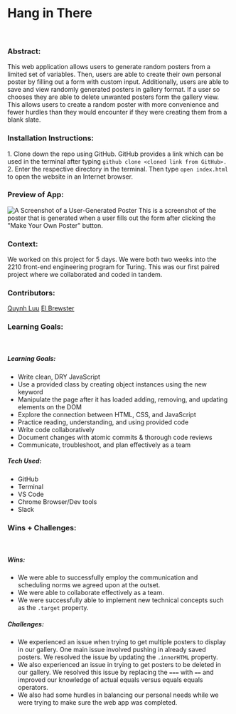 # Hang in There  
​
### Abstract:
[//]: <> (Briefly describe what you built and its features. What problem is the app solving? How does this application solve that problem?)
    This web application allows users to generate random posters from a limited set of variables. Then, users are able to create their own personal poster by filling out a form with custom input. Additionally, users are able to save and view randomly generated posters in gallery format. If a user so chooses they are able to delete unwanted posters form the gallery view. This allows users to create a random poster with more convenience and fewer hurdles than they would encounter if they were creating them from a blank slate.
​
### Installation Instructions:
[//]: <> (What steps does a person have to take to get your app cloned down and running?)
    1. Clone down the repo using GitHub. GitHub provides a link which can be used in the terminal after typing `github clone <cloned link from GitHub>.`
    2. Enter the respective directory in the terminal. Then type `open index.html` to open the website in an Internet browser.
​
### Preview of App:
[//]: <> (Provide ONE gif or screenshot of your application - choose the "coolest" piece of functionality to show off.)
    ![A Screenshot of a User-Generated Poster](https://i.postimg.cc/LsvQXtbP/Image-10-22-22-at-6-41-PM.jpg) 
    This is a screenshot of the poster that is generated when a user fills out the form after clicking the "Make Your Own Poster" button.
​
### Context:
[//]: <> (Give some context for the project here. How long did you have to work on it? How far into the Turing program are you?)
    We worked on this project for 5 days. We were both two weeks into the 2210 front-end engineering program for Turing. This was our first paired project where we collaborated and coded in tandem.
​
### Contributors:
[//]: <> (Who worked on this application? Link to their GitHubs.)
    [Quynh Luu](https://github.com/quynhtlluu)
    [El Brewster](https://github.com/ElBrewster)
​
### Learning Goals:
[//]: <> (What were the learning goals of this project? What tech did you work with?)
​
##### Learning Goals:
- Write clean, DRY JavaScript
- Use a provided class by creating object instances using the new keyword
- Manipulate the page after it has loaded adding, removing, and updating elements on the DOM
- Explore the connection between HTML, CSS, and JavaScript
- Practice reading, understanding, and using provided code
- Write code collaboratively
- Document changes with atomic commits & thorough code reviews
- Communicate, troubleshoot, and plan effectively as a team
​
##### Tech Used:
- GitHub
- Terminal
- VS Code
- Chrome Browser/Dev tools
- Slack
​
### Wins + Challenges:
[//]: <> (What are 2-3 wins you have from this project? What were some challenges you faced - and how did you get over them?)
​
##### Wins:
- We were able to successfully employ the communication and scheduling norms we agreed upon at the outset.
- We were able to collaborate effectively as a team.
- We were successfully able to implement new technical concepts such as the `.target` property.
​
##### Challenges:
- We experienced an issue when trying to get multiple posters to display in our gallery. One main issue involved pushing in already saved posters. We resolved the issue by updating the `.innerHTML` property. 
- We also experienced an issue in trying to get posters to be deleted in our gallery. We resolved this issue by replacing the `===` with `==` and improved our knowledge of actual equals versus equals equals operators.
- We also had some hurdles in balancing our personal needs while we were trying to make sure the web app was completed.
